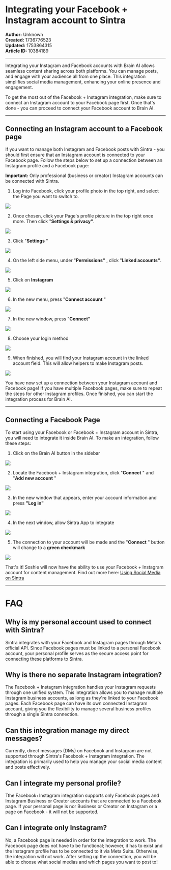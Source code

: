 # Integrating your Facebook + Instagram account to Sintra

**Author:** Unknown  
**Created:** 1736776523  
**Updated:** 1753864315  
**Article ID:** 10384189  

---

Integrating your Instagram and Facebook accounts with Brain AI allows seamless content sharing across both platforms. You can manage posts, and engage with your audience all from one place. This integration simplifies social media management, enhancing your online presence and engagement.

To get the most out of the Facebook + Instagram integration, make sure to connect an Instagram account to your Facebook page first. Once that's done - you can proceed to connect your Facebook account to Brain AI.

* * *

## Connecting an Instagram account to a Facebook page

If you want to manage both Instagram and Facebook posts with Sintra - you should first ensure that an Instagram account is connected to your Facebook page. Follow the steps below to set up a connection between an Instagram profile and a Facebook page:

**Important:** Only professional (business or creator) Instagram accounts can be connected with Sintra. 

  1. Log into Facebook, click your profile photo in the top right, and select the Page you want to switch to.

![](https://downloads.intercomcdn.com/i/o/s36tbegb/1332796581/13b768cc56d8176e811cc9d8edfb/image.png?expires=1754573400&signature=92f62713c5d812905ae3ad2bdd0f480a1a5e529d510895c8bf1bb312482f2de3&req=dSMkFM53m4RXWPMW1HO4zbRUb3G3MJ8%2FISGkrENjuMYiXCTSr71SEzpOmhK%2B%0AsKgs%0A)

  2. Once chosen, click your Page's profile picture in the top right once more. Then click "**Settings & privacy"**.

![](https://downloads.intercomcdn.com/i/o/s36tbegb/1369025103/d165245e72d31332b90d65229a8a/image.png?expires=1754573400&signature=5c768992cc4c65440a100e0cfdc001efdc54552cf4de81f91e158fb6ef600637&req=dSMhH8l8mIBfWvMW1HO4zelfwJxVztCJyAxyVQCTrhRpm0PleXNF6H%2B15lT6%0AYBJQ%0A)

  3. Click "**Settings** " 

![](https://downloads.intercomcdn.com/i/o/s36tbegb/1369025432/ea264f9daf6b4c4def842b5c0ac0/image.png?expires=1754573400&signature=d0a2589bb5e578a24b877bf95bcf42bfab0f96216a9c2d8e34d18059bb6bbf29&req=dSMhH8l8mIVcW%2FMW1HO4zXQsI7UDZLAxjsVvhaICDFePCjm0gKbsw6Vr2itQ%0A2UpC%0A)

  4. On the left side menu, under "**Permissions"** , click "**Linked accounts"**.

![](https://downloads.intercomcdn.com/i/o/s36tbegb/1369025558/131394ffef2285f28ef93541fc36/image.png?expires=1754573400&signature=59c48f6ea0172ef544db9431762649c26bcadd03b27e9944127965f86a7927e1&req=dSMhH8l8mIRaUfMW1HO4zaIAR6c7qfDbOtDxPlXMwICZ5U9mBAxyrcn4QVrM%0AROz6%0A)

  5. Click on **Instagram**

![](https://downloads.intercomcdn.com/i/o/s36tbegb/1369025876/7ef9fe2907d27920509b66755b3e/image.png?expires=1754573400&signature=25053b42c2eb58babe246595ba83885b34942890cf2e5a90501711f92165f6c2&req=dSMhH8l8mIlYX%2FMW1HO4ze1qLnjoJLJcbChiHiAmaRKLZSEBhMsTnZp3BmSs%0AncvQ%0A)

  6. In the new menu, press "**Connect account** "

![](https://downloads.intercomcdn.com/i/o/s36tbegb/1369025992/ad478c2c7056d3b3018aee4d4a86/image.png?expires=1754573400&signature=982a5946f4aca6ea229c2d890f89c99e013ef267783e59bcaef6b373fd6cabc7&req=dSMhH8l8mIhWW%2FMW1HO4zelbWwaBxzCB0QSuaujBRxMWcAnj5Zci65x5xq2K%0ACGeX%0A)

  7. In the new window, press "**Connect"**

![](https://downloads.intercomcdn.com/i/o/s36tbegb/1369026204/33c250f53e8b74ef0e9680b67fc5/image.png?expires=1754573400&signature=34549da17e91bdbfbf1027f47e36c269852e7694b54743b3407f7e137890196f&req=dSMhH8l8m4NfXfMW1HO4zZ5Uakyb2WUyF0GRJpb79BiMFfzLdWOzyEAJ4s%2FA%0ADfrr%0A)

  8. Choose your login method 

![](https://downloads.intercomcdn.com/i/o/s36tbegb/1332812953/07e0c3649ecbaca61df120d403bc/image.png?expires=1754573400&signature=0c2db54b28751fa5a8bf95214cfad6cade0582b7eecdb9abb689cc4c3fe29807&req=dSMkFMF%2Fn4haWvMW1HO4zUOoBgiWetjvl2%2BPpxcaOe1JWsgL17aCMqU5bH54%0A71eg%0A)

  9. When finished, you will find your Instagram account in the linked account field. This will allow helpers to make Instagram posts.

![](https://downloads.intercomcdn.com/i/o/s36tbegb/1333117522/10174bccc9b49aeeb60ab0fe6fc7/image.png?expires=1754573400&signature=ac1bcd9ed75e718e6ed1cb88bf2a705e5cc044108909ca045c9c156145f8566a&req=dSMkFch%2FmoRdW%2FMW1HO4zWIgxRJYWGLGhFSQR3ud2qHloIrN1YqBHnKH15HD%0A3AVy%0A)




You have now set up a connection between your Instagram account and Facebook page! If you have multiple Facebook pages, make sure to repeat the steps for other Instagram profiles. Once finished, you can start the integration process for Brain AI.

* * *

## Connecting a Facebook Page

To start using your Facebook or Facebook + Instagram account in Sintra, you will need to integrate it inside Brain AI. To make an integration, follow these steps:

  1. Click on the Brain AI button in the sidebar

![](https://downloads.intercomcdn.com/i/o/s36tbegb/1369034737/adbb4e6e377a8702ca8213d9c638/AD_4nXf5cOoKB1QcmxzBIpwXvljnXza60HkDspcjPdpnZox88-fm9NySs2Nh-A6ZgnkqwuQ0w_A7No-UiRSRJ7Sndy0aT7IGSJ9xLE2qMVP8VmG3czQ9CkYNVwwm2Lcu5gv5slP53qbTYw?expires=1754573400&signature=a7c26cdebb6f3fb2ffda7d4364beb8306d354892f01b4a5a0095e5c97620f070&req=dSMhH8l9mYZcXvMW1HO4zRjL639Uc%2BO0qTpRchHdCUydkeeFZyqC1j6edpWf%0ATymY%0A)

  2. Locate the Facebook + Instagram integration, click "**Connect** " and "**Add new account** " 

![](https://downloads.intercomcdn.com/i/o/s36tbegb/1369034921/8262eff2207c3b3681e00931ccb0/AD_4nXdppqO_xAMbkl4ZdSRVapMFAyzJKtZ3oBV58y8hFY4kofZ9tpIo3uTUyzl2lKNUAqXuoB5kiwPXjFudEOCzb4kptxC3m2McBlaoa_-lXx-O03Cc6atu5cJdYppdidLlw6TmT3dzRQ?expires=1754573400&signature=96c2abdc2a37ac6e4df8c4c253844cc8105c28f13916dde5c4e821de95b07e2c&req=dSMhH8l9mYhdWPMW1HO4zTYhc71tsk3qPv%2ByFYL6XhiQRH6Zn5RQPvisqleN%0A7W%2FB%0A)

  3. In the new window that appears, enter your account information and press **"Log in"**

![](https://downloads.intercomcdn.com/i/o/s36tbegb/1369035063/4634a221ca166485cc6cf774a1f0/AD_4nXenP8uSB8cX4UnmTJg__HDgBPz42vD0fPW_3XlTPCynbrY6nNkpROYCsKa_LCYlIoB5-lGCl9klfnEfsaZCmUCpmEGhT61ELkpWaDVpYHEbpuYi06tRbQ9Nwy5KrEkRw5pijHWFkg?expires=1754573400&signature=afe2042d02bf8d7baed48888e2894a060a47500fd354bc5f9986e06d38a48678&req=dSMhH8l9mIFZWvMW1HO4zT5wC9gAE1%2B0VRJf7wT3CDX8d5Z4vYax1olz5Zxp%0AHGqj%0A)

  4. In the next window, allow Sintra App to integrate

![](https://downloads.intercomcdn.com/i/o/s36tbegb/1369035382/9fc25be0be4106165a5ee4b8b019/AD_4nXdi9aGmvvoXqhFQya6EK40z6rtL71zK4Nfd1mXUDSNYTLs_8BFsyJHwOYnRUFYhxIX38doxEBNz85003z6BOqf0v-fCHgOzvcdiECIoKfBuzkgxWiCqMKpsONaNsiwCdFqURxDy?expires=1754573400&signature=573bf7eed05f6a06958e09284f5940a71506c8aefc959f7f5b8fea8f57807a65&req=dSMhH8l9mIJXW%2FMW1HO4zZ7hdawGWhTUkFMCq5HUXGG7%2BTm1Ut94jVyO1YLz%0Agwvp%0A)

  5. The connection to your account will be made and the "**Connect** " button will change to a **green checkmark**

![](https://downloads.intercomcdn.com/i/o/s36tbegb/1369035450/23383086517db7542408c108928e/AD_4nXdQRUoy6T7JZSp20Bjb6q8-cQOSxpOlTDnTkdTXylfzyBqVN64Z7IdJ-Nk3NwLUfmSM2Tda1l_7t6syLa6trteNpqp0giIrLT3rDv3kVP8BH19doXPubQdczO8gkCuBGXWdtChv3w?expires=1754573400&signature=053b69e93b22c682e672c32e27d5e70dea86912f05fcc29a57aeed57304fab20&req=dSMhH8l9mIVaWfMW1HO4zZ38cIdXWP%2BGv6fKcMEGu%2F%2BM8PH4hHd%2BiLarEU8K%0ArmBS%0A)




That's it! Soshie will now have the ability to use your Facebook + Instagram account for content management. Find out more here: [Using Social Media on Sintra](https://help.sintra.ai/en/articles/11053937-how-to-manage-posts-on-social-media-using-sintra-ai)

* * *

# FAQ

## Why is my personal account used to connect with Sintra?

Sintra integrates with your Facebook and Instagram pages through Meta's official API. Since Facebook pages must be linked to a personal Facebook account, your personal profile serves as the secure access point for connecting these platforms to Sintra.

## Why is there no separate Instagram integration?

The Facebook + Instagram integration handles your Instagram requests through one unified system. This integration allows you to manage multiple Instagram business accounts, as long as they're linked to your Facebook pages. Each Facebook page can have its own connected Instagram account, giving you the flexibility to manage several business profiles through a single Sintra connection.

## Can this integration manage my direct messages?

Currently, direct messages (DMs) on Facebook and Instagram are not supported through Sintra's Facebook + Instagram integration. The integration is primarily used to help you manage your social media content and posts effectively.

## Can I integrate my personal profile?

Tthe Facebook+Instagram integration supports only Facebook pages and Instagram Business or Creator accounts that are connected to a Facebook page. If your personal page is nor Business or Creator on Instagram or a page on Facebook - it will not be supported.

## Can I integrate only Instagram?

No, a Facebook page is needed in order for the integration to work. The Facebook page does not have to be functional; however, it has to exist and the Instagram profile has to be connected to it via Meta Suite. Otherwise, the integration will not work. After setting up the connection, you will be able to choose what social medias and which pages you want to post to!
